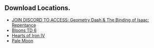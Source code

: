 ## Download Locations.
 - [JOIN DISCORD TO ACCESS: Geometry Dash & The Binding of Isaac: Repentance](https://discord.gg/zrw2MsgQap)
 - [Bloons TD 6](https://github.com/TheFalloutOf76/download/releases/4%2F30%2F2023)
 - [Hearts of Iron IV](https://github.com/TheFalloutOf76/download/releases/5%2F1%2F2023)
 - [Pale Moon](https://github.com/TheFalloutOf76/download/releases/5%2F5%2F2023)
